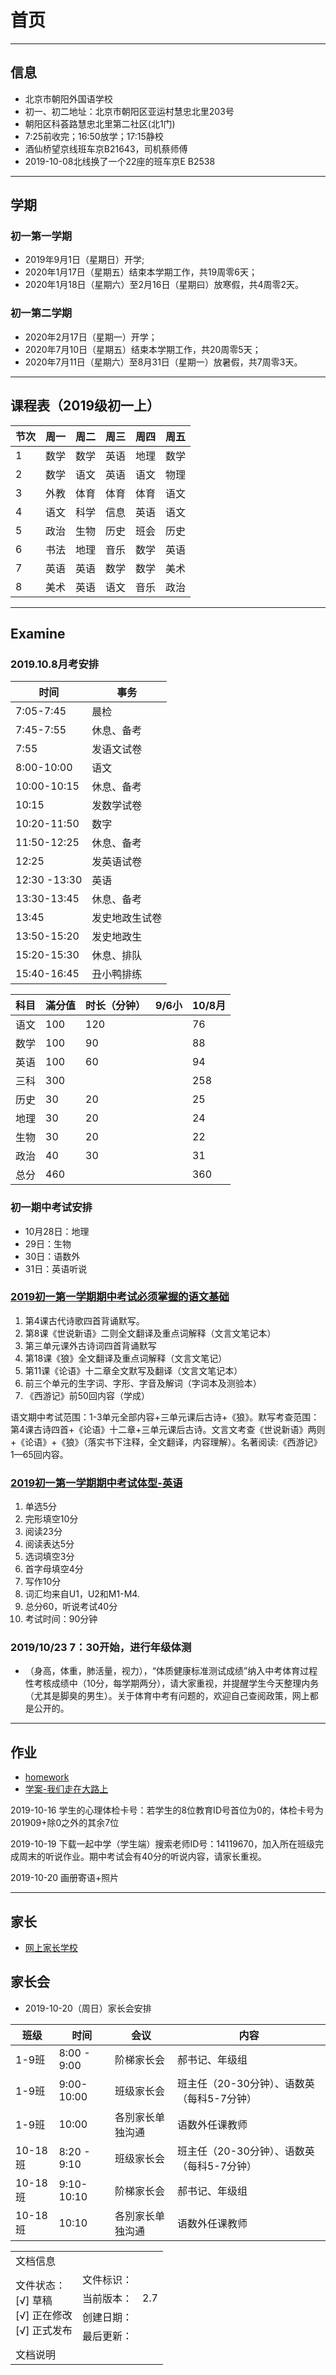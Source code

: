 # 首页

---

## 信息

- 北京市朝阳外国语学校
- 初一、初二地址：北京市朝阳区亚运村慧忠北里203号
- 朝阳区科荟路慧忠北里第二社区(北1门)
- 7:25前收完；16:50放学；17:15静校
- 酒仙桥望京线班车京B21643，司机蔡师傅
- 2019-10-08北线换了一个22座的班车京E B2538

---

## 学期

### 初一第一学期

- 2019年9月1日（星期日）开学;
- 2020年1月17日（星期五）结束本学期工作，共19周零6天；
- 2020年1月18日（星期六）至2月16日（星期曰）放寒假，共4周零2天。

### 初一第二学期

- 2020年2月17日（星期一）开学；
- 2020年7月10日（星期五）结束本学期工作，共20周零5天；
- 2020年7月11日（星期六）至8月31日（星期一）放暑假，共7周零3天。

---

## 课程表（2019级初一上）

| 节次 | 周一 | 周二 | 周三 | 周四 | 周五 |
| ---- | ---- | ---- | ---- | ---- | ---- |
| 1    | 数学 | 数学 | 英语 | 地理 | 数学 |
| 2    | 数学 | 语文 | 英语 | 语文 | 物理 |
| 3    | 外教 | 体育 | 体育 | 体育 | 语文 |
| 4    | 语文 | 科学 | 信息 | 英语 | 语文 |
| 5    | 政治 | 生物 | 历史 | 班会 | 历史 |
| 6    | 书法 | 地理 | 音乐 | 数学 | 英语 |
| 7    | 英语 | 英语 | 数学 | 数学 | 美术 |
| 8    | 美术 | 英语 | 语文 | 音乐 | 政治 |

---

## Examine

### 2019.10.8月考安排

| 时间         | 事务           |
| ------------ | -------------- |
| 7:05-7:45    | 晨检           |
| 7:45-7:55    | 休息、备考     |
| 7:55         | 发语文试卷     |
| 8:00-10:00   | 语文           |
| 10:00-10:15  | 休息、备考     |
| 10:15        | 发数学试卷     |
| 10:20-11:50  | 数字           |
| 11:50-12:25  | 休息、备考     |
| 12:25        | 发英语试卷     |
| 12:30 -13:30 | 英语           |
| 13:30-13:45  | 休息、备考     |
| 13:45        | 发史地政生试卷 |
| 13:50-15:20  | 发史地政生     |
| 15:20-15:30  | 休息、排队     |
| 15:40-16:45  | 丑小鸭排练     |

| 科目 | 滿分值 | 时长（分钟） | 9/6小 | 10/8月 |
| ---- | ------ | ------------ | ----- | ------ |
| 语文 | 100    | 120          |       | 76     |
| 数学 | 100    | 90           |       | 88     |
| 英语 | 100    | 60           |       | 94     |
| 三科 | 300    |              |       | 258    |
| 历史 | 30     | 20           |       | 25     |
| 地理 | 30     | 20           |       | 24     |
| 生物 | 30     | 20           |       | 22     |
| 政治 | 40     | 30           |       | 31     |
| 总分 | 460    |              |       | 360    |

### 初一期中考试安排

- 10月28日：地理
- 29日：生物
- 30日：语数外
- 31日：英语听说

### [2019初一第一学期期中考试必须掌握的语文基础](/grade7/01语文/期中20191016141742.jpg)

1. 第4课古代诗歌四首背诵默写。
2. 第8课《世说新语》二则全文翻译及重点词解释（文言文笔记本）
3. 第三单元课外古诗词四首背诵默写
4. 第18课《狼》全文翻译及重点词解释（文言文笔记）
5. 第11课《论语》十二章全文默写及翻译（文言文笔记本）
6. 前三个单元的生字词、字形、字音及解词（字词本及测验本）
7. 《西游记》前50回内容（学成）

语文期中考试范围：1-3单元全部内容+三单元课后古诗+《狼》。默写考查范围：第4课古诗四首+《论语》十二章+三单元课后古诗。文言文考查《世说新语》两则+《论语》+《狼》（落实书下注释，全文翻译，内容理解）。名著阅读:《西游记》1—65回内容。

### [2019初一第一学期期中考试体型-英语](/grade7/03英语/20191020093437_英语期中.jpg)

1. 单选5分
2. 完形填空10分
3. 阅读23分
4. 阅读表达5分
5. 选词填空3分
6. 首字母填空4分
7. 写作10分
8. 词汇均来自U1，U2和M1-M4.
9. 总分60，听说考试40分
10. 考试时间：90分钟

### 2019/10/23 7：30开始，进行年级体测

- （身高，体重，肺活量，视力），“体质健康标准测试成绩”纳入中考体育过程性考核成绩中（10分，每学期两分），请大家重视，并提醒学生今天整理内务（尤其是脚臭的男生）。关于体育中考有问题的，欢迎自己查阅政策，网上都是公开的。

---

## 作业

- [homework](homework)
- [学案-我们走在大路上](history)

2019-10-16 学生的心理体检卡号：若学生的8位教育ID号首位为0的，体检卡号为201909+除0之外的其余7位

2019-10-19 下载一起中学（学生端）搜索老师ID号：14119670，加入所在班级完成周末的听说作业。期中考试会有40分的听说内容，请家长重视。

2019-10-20 画册寄语+照片

---

## 家长

- [网上家长学校](home/parents.md)

## 家长会

- 2019-10-20（周日）家长会安排

| 班级    | 时间        | 会议             | 内容                                       |
| ------- | ----------- | ---------------- | ------------------------------------------ |
| 1-9班   | 8:00 - 9:00 | 阶梯家长会       | 郝书记、年级组                             |
| 1-9班   | 9:00-10:00  | 班级家长会       | 班主任（20-30分钟）、语数英（每科5-7分钟） |
| 1-9班   | 10:00       | 各別家长单独沟通 | 语数外任课教师                             |
| 10-18班 | 8:20 - 9:10 | 班级家长会       | 班主任（20-30分钟）、语数英（每科5-7分钟） |
| 10-18班 | 9:10-10:10  | 阶梯家长会       | 郝书记、年级组                             |
| 10-18班 | 10:10       | 各別家长单独沟通 | 语数外任课教师                             |

<table>
<tr>
    <td colspan="3">文档信息</td>
</tr>
<tr>
    <td rowspan="4"> 文件状态：<br/>
        [√] 草稿<br/>
        [√] 正在修改<br/>
        [√] 正式发布 </td>
    <td>文件标识：</td>
    <td> </td>
</tr>
<tr>
    <td>当前版本：</td>
    <td>2.7</td>
</tr>
<tr>
    <td>创建日期：</td>
    <td></td>
</tr>
<tr>
    <td>最后更新：</td>
    <td></td>
</tr>
<tr>
    <td colspan="3">文档说明</td>
</tr>
</table>
